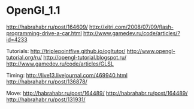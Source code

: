 # OpenGl_1.1
http://habrahabr.ru/post/164609/
http://xitri.com/2008/07/09/flash-programming-drive-a-car.html
http://www.gamedev.ru/code/articles/?id=4233

Tutorials:
http://triplepointfive.github.io/ogltutor/
http://www.opengl-tutorial.org/ru/
http://opengl-tutorial.blogspot.ru/
http://www.gamedev.ru/code/articles/GLSL


Timing:
http://live13.livejournal.com/469940.html
http://habrahabr.ru/post/136878/

Move:
http://habrahabr.ru/post/164489/
http://habrahabr.ru/post/164489/
http://habrahabr.ru/post/131931/
